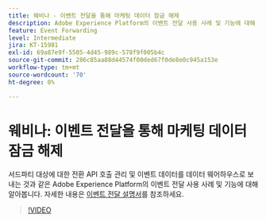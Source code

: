 ```yaml
---
title: 웨비나 - 이벤트 전달을 통해 마케팅 데이터 잠금 해제
description: Adobe Experience Platform의 이벤트 전달 사용 사례 및 기능에 대해 알아봅니다.
feature: Event Forwarding
level: Intermediate
jira: KT-15981
exl-id: 69a87e9f-5505-4d45-989c-578f9f005b4c
source-git-commit: 286c85aa88d44574f00ded67f0de8e0c945a153e
workflow-type: tm+mt
source-wordcount: '70'
ht-degree: 0%

---
```


# 웨비나: 이벤트 전달을 통해 마케팅 데이터 잠금 해제

서드파티 대상에 대한 전환 API 호출 관리 및 이벤트 데이터를 데이터 웨어하우스로 보내는 것과 같은 Adobe Experience Platform의 이벤트 전달 사용 사례 및 기능에 대해 알아봅니다. 자세한 내용은 [이벤트 전달 설명서](https://experienceleague.adobe.com/docs/experience-platform/tags/event-forwarding/overview.html?lang=ko)를 참조하세요.

>[!VIDEO](https://video.tv.adobe.com/v/3456502?learn=on&enablevpops&captions=kor)
